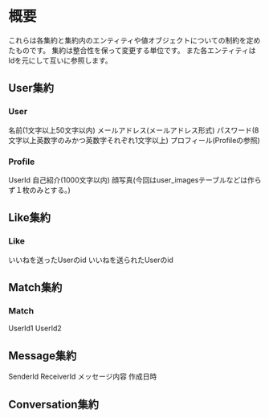 # 概要
これらは各集約と集約内のエンティティや値オブジェクトについての制約を定めたものです。
集約は整合性を保って変更する単位です。
また各エンティティはIdを元にして互いに参照します。

## User集約
### User
名前(1文字以上50文字以内)
メールアドレス(メールアドレス形式)
パスワード(8文字以上英数字のみかつ英数字それぞれ1文字以上)
プロフィール(Profileの参照)

### Profile
UserId
自己紹介(1000文字以内)
顔写真(今回はuser_imagesテーブルなどは作らず１枚のみとする。)

## Like集約
### Like
いいねを送ったUserのid
いいねを送られたUserのid


## Match集約
### Match
UserId1
UserId2


## Message集約
SenderId
ReceiverId
メッセージ内容
作成日時

## Conversation集約



